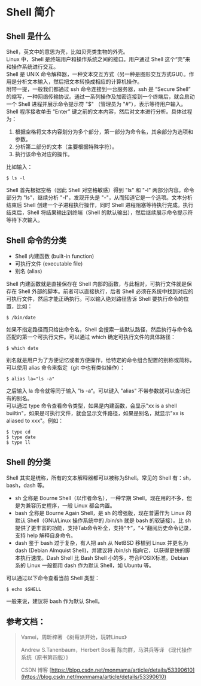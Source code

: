 # Shell 简介

## Shell 是什么
Shell，英文中的意思为壳，比如贝壳类生物的外壳。<br>
Linux 中，Shell 是终端用户和操作系统之间的接口。用户通过 Shell 这个“壳”来和操作系统进行交互。<br>
Shell 是 UNIX 命令解释器，一种文本交互方式（另一种是图形交互方式GUI）。作用是分析文本输入，然后把文本转换成相应的计算机操作。<br>
附带一提，一般我们都通过 ssh 命令连接到一台服务器，ssh 是 “Secure Shell” 的缩写，一种网络传输协议。通过一系列操作及加密连接到一个终端后，就会启动一个 Shell 进程并展示命令提示符 "$" （管理员为 "#"），表示等待用户输入。<br>
Shell 程序接收单击 “Enter” 键之前的文本内容，然后对文本进行分析。具体过程为：

1. 根据空格将文本内容划分为多个部分，第一部分为命令名，其余部分为选项和参数。
2. 分析第二部分的文本（主要根据特殊字符）。
3. 执行该命令对应的操作。

比如输入：
```shell
$ ls -l
```
Shell 首先根据空格（因此 Shell 对空格敏感）得到 "ls" 和 "-l" 两部分内容。命令部分为 "ls"，继续分析 "-l"，发现开头是 "-"，从而知道它是一个选项。文本分析结束后 Shell 创建一个子进程执行操作，同时 Shell 进程阻塞等待执行完成。执行结束后，Shell 将结果输出到终端（Shell 的默认输出），然后继续展示命令提示符等待下次输入。

## Shell 命令的分类
* Shell 内建函数 (built-in function)
* 可执行文件 (executable file)
* 别名 (alias)

Shell 内建函数就是直接保存在 Shell 内部的函数，与此相对，可执行文件就是保存在 Shell 外部的脚本。前者可以直接执行，后者 Shell 必须在系统中找到对应的可执行文件，然后才能正确执行。可以输入绝对路径告诉 Shell 要执行命令的位置，比如：
```shell
$ /bin/date
```
如果不指定路径而只给出命令名，Shell 会搜索一些默认路径，然后执行与命令名匹配的第一个可执行文件。可以通过 which 确定可执行文件的具体路径：
```shell
$ which date
```
别名就是用户为了方便记忆或者方便操作，给特定的命令组合配置的别称或简称，可以使用 alias 命令来指定（git 中也有类似操作）：
```shell
$ alias la="ls -a"
```
之后输入 la 命令就等同于输入 ”ls -a“。可以键入 "alias" 不带参数就可以查询已有的别名。<br>
可以通过 type 命令查看命令类型，如果是内建函数，会显示"xx is a shell builtin"，如果是可执行文件，就会显示文件路径，如果是别名，就显示"xx is aliased to xxx"。例如：
```shell
$ type cd
$ type date
$ type ll
```
## Shell 的分类

Shell 其实是统称，所有的文本解释器都可以被称为Shell。常见的 Shell 有：sh，bash，dash 等。
* sh 全称是 Bourne Shell（以作者命名），一种早期 Shell。现在用的不多，但是为兼容历史程序，一般 Linux 都会内置。
* bash 全称是 Bourne Again Shell，是 sh 的增强版，现在普遍作为 Linux 的默认 Shell（GNU/Linux 操作系统中的 /bin/sh 就是 bash 的软链接）。比 sh 提供了更丰富的功能，支持Tab命令补全，支持“↑”，“↓”翻阅历史命令记录，支持 help 解释自身命令。
* dash 鉴于 bash 过于复杂，有人把 ash 从 NetBSD 移植到 Linux 并更名为 dash (Debian Almquist Shell)，并建议将 /bin/sh 指向它，以获得更快的脚本执行速度。Dash Shell 比 Bash Shell 小的多，符合POSIX标准。Debian 系的 Linux 一般都用 dash 作为默认 Shell，如 Ubuntu 等。

可以通过以下命令查看当前 Shell 类型：
```shell
$ echo $SHELL
```
一般来说，建议将 bash 作为默认 Shell。



## 参考文档：
> Vamei，周昕梓著 《树莓派开始，玩转Linux》
>
> Andrew S.Tanenbaum，Herbert Bos著 陈向群，马洪兵等译 《现代操作系统（原书第四版）》
>
>CSDN 博客 [https://blog.csdn.net/monmama/article/details/53390610](https://blog.csdn.net/monmama/article/details/53390610)